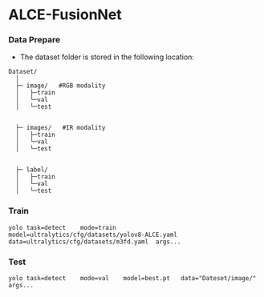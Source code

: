 # ALCE-FusionNet
### Data Prepare
* The dataset folder is stored in the following location:
```
Dataset/  
  │  
  ├─ image/   #RGB modality  
  │   ├─train     
  │   └─val    
  │   └─test     

  
  ├─ images/   #IR modality  
  │   ├─train     
  │   └─val    
  │   └─test     

  
  ├─ label/     
  │   ├─train     
  │   └─val    
  │   └─test     
```
### Train

```
yolo task=detect    mode=train    model=ultralytics/cfg/datasets/yolov8-ALCE.yaml   data=ultralytics/cfg/datasets/m3fd.yaml  args...
```

### Test

```
yolo task=detect    mode=val    model=best.pt   data="Dateset/image/"   args...
```
